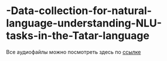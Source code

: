 # -Data-collection-for-natural-language-understanding-NLU-tasks-in-the-Tatar-language

Все аудиофайлы можно посмотреть здесь по [ссылке](https://drive.google.com/drive/u/2/folders/1ZNAoliEhEgSu4WaKN8yGY2GxW4bth9DE)
